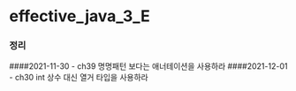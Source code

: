# effective_java_3_E

### 정리

####2021-11-30 - ch39 명명패턴 보다는 애너테이션을 사용하라
####2021-12-01 - ch30 int 상수 대신 열거 타입을 사용하라
